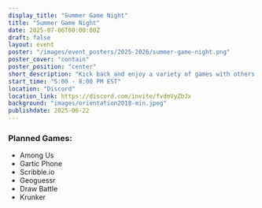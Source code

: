 ```yaml
---
display_title: "Summer Game Night"
title: "Summer Game Night"
date: 2025-07-06T00:00:00Z
draft: false
layout: event
poster: "/images/event_posters/2025-2026/summer-game-night.png"
poster_cover: "contain"
poster_position: "center"
short_description: "Kick back and enjoy a variety of games with others on Discord!"
start_time: "5:00 - 8:00 PM EST"
location: "Discord"
location_link: https://discord.com/invite/fvdmVyZbJx
background: "images/orientation2018-min.jpeg"
publishdate: 2025-06-22
---
```

### Planned Games:
- Among Us
- Gartic Phone
- Scribble.io
- Geoguessr
- Draw Battle
- Krunker